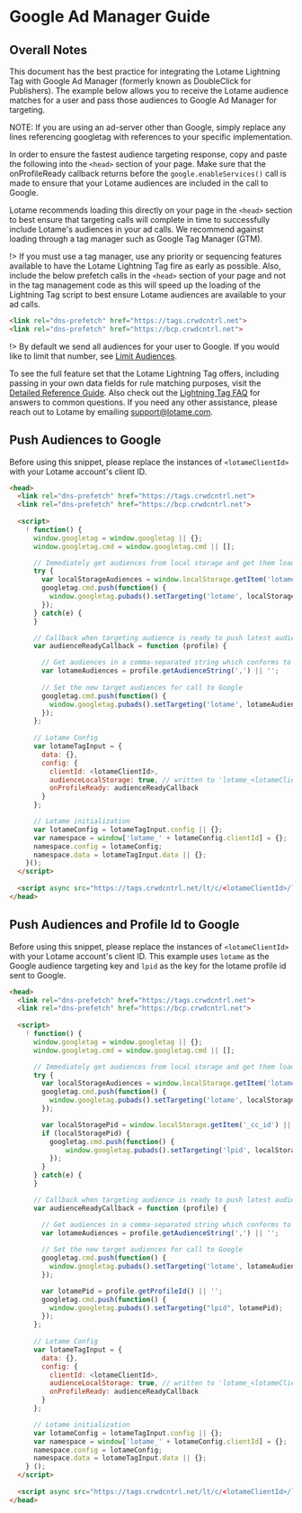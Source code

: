 # Google Ad Manager Guide

## Overall Notes

This document has the best practice for integrating the Lotame Lightning Tag with Google Ad Manager (formerly known as DoubleClick for Publishers). The example below allows you to receive the Lotame audience matches for a user and pass those audiences to Google Ad Manager for targeting.

NOTE: If you are using an ad-server other than Google, simply replace any lines referencing googletag with references to your specific implementation.

In order to ensure the fastest audience targeting response, copy and paste the following into the `<head>` section of your page. Make sure that the onProfileReady callback returns before the `google.enableServices()` call is made to ensure that your Lotame audiences are included in the call to Google. 

Lotame recommends loading this directly on your page in the `<head>` section to best ensure that targeting calls will complete in time to successfully include Lotame's audiences in your ad calls. We recommend against loading through a tag manager such as Google Tag Manager (GTM). 

!> If you must use a tag manager, use any priority or sequencing features available to have the Lotame Lightning Tag fire as early as possible. Also, include the below prefetch calls in the `<head>` section of your page and not in the tag management code as this will speed up the loading of the Lightning Tag script to best ensure Lotame audiences are available to your ad calls.

```html
<link rel="dns-prefetch" href="https://tags.crwdcntrl.net">            
<link rel="dns-prefetch" href="https://bcp.crwdcntrl.net">
```

!> By default we send all audiences for your user to Google. If you would like to limit that number, see [Limit Audiences](lightning-tag/faq?id=how-can-i-limit-the-number-of-audiences-returned).

To see the full feature set that the Lotame Lightning Tag offers, including passing in your own data fields for rule matching purposes, visit the [Detailed Reference Guide](lightning-tag/detailed-reference.md). Also check out the [Lightning Tag FAQ](lightning-tag/faq.md) for answers to common questions. If you need any other assistance, please reach out to Lotame by emailing support@lotame.com.

## Push Audiences to Google

Before using this snippet, please replace the instances of `<lotameClientId>` with your Lotame account's client ID.

```html
<head>
  <link rel="dns-prefetch" href="https://tags.crwdcntrl.net">
  <link rel="dns-prefetch" href="https://bcp.crwdcntrl.net">
  
  <script>
    ! function() {
      window.googletag = window.googletag || {};
      window.googletag.cmd = window.googletag.cmd || []; 

      // Immediately get audiences from local storage and get them loaded
      try {
        var localStorageAudiences = window.localStorage.getItem('lotame_<lotameClientId>_auds') || '';
        googletag.cmd.push(function() {
          window.googletag.pubads().setTargeting('lotame', localStorageAudiences);
        });  
      } catch(e) {
      } 

      // Callback when targeting audience is ready to push latest audience data
      var audienceReadyCallback = function (profile) {

        // Get audiences in a comma-separated string which conforms to Google Ads input format
        var lotameAudiences = profile.getAudienceString(',') || '';
    
        // Set the new target audiences for call to Google
        googletag.cmd.push(function() {
          window.googletag.pubads().setTargeting('lotame', lotameAudiences);
        });  
      };
    
      // Lotame Config
      var lotameTagInput = {
        data: {},
        config: {
          clientId: <lotameClientId>,
          audienceLocalStorage: true, // written to 'lotame_<lotameClientId>_auds' key
          onProfileReady: audienceReadyCallback
        }
      };

      // Lotame initialization
      var lotameConfig = lotameTagInput.config || {};
      var namespace = window['lotame_' + lotameConfig.clientId] = {};
      namespace.config = lotameConfig;
      namespace.data = lotameTagInput.data || {};
    }();
  </script>
  
  <script async src="https://tags.crwdcntrl.net/lt/c/<lotameClientId>/lt.min.js"></script>
</head>
```


## Push Audiences and Profile Id to Google

Before using this snippet, please replace the instances of `<lotameClientId>` with your Lotame account's client ID.
This example uses `lotame` as the Google audience targeting key and `lpid` as the key for the lotame profile id sent to Google.

```html
<head>
  <link rel="dns-prefetch" href="https://tags.crwdcntrl.net">
  <link rel="dns-prefetch" href="https://bcp.crwdcntrl.net">
  
  <script>
    ! function() {
      window.googletag = window.googletag || {};
      window.googletag.cmd = window.googletag.cmd || []; 

      // Immediately get audiences from local storage and get them loaded
      try {
        var localStorageAudiences = window.localStorage.getItem('lotame_<lotameClientId>_auds') || '';
        googletag.cmd.push(function() {
          window.googletag.pubads().setTargeting('lotame', localStorageAudiences);
        });

        var localStoragePid = window.localStorage.getItem('_cc_id') || '';
        if (localStoragePid) {
          googletag.cmd.push(function() {
              window.googletag.pubads().setTargeting('lpid', localStoragePid);
          });
        }
      } catch(e) {
      } 

      // Callback when targeting audience is ready to push latest audience data
      var audienceReadyCallback = function (profile) {

        // Get audiences in a comma-separated string which conforms to Google Ads input format
        var lotameAudiences = profile.getAudienceString(',') || '';
    
        // Set the new target audiences for call to Google
        googletag.cmd.push(function() {
          window.googletag.pubads().setTargeting('lotame', lotameAudiences);
        });  

        var lotamePid = profile.getProfileId() || '';
        googletag.cmd.push(function() {
          window.googletag.pubads().setTargeting("lpid", lotamePid);
        });
      };
    
      // Lotame Config
      var lotameTagInput = {
        data: {},
        config: {
          clientId: <lotameClientId>,
          audienceLocalStorage: true, // written to 'lotame_<lotameClientId>_auds' key
          onProfileReady: audienceReadyCallback
        }
      };

      // Lotame initialization
      var lotameConfig = lotameTagInput.config || {};
      var namespace = window['lotame_' + lotameConfig.clientId] = {};
      namespace.config = lotameConfig;
      namespace.data = lotameTagInput.data || {};
    } ();
  </script>
  
  <script async src="https://tags.crwdcntrl.net/lt/c/<lotameClientId>/lt.min.js"></script>
</head>
```
